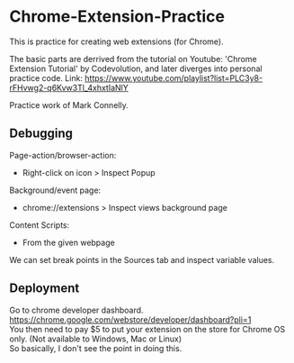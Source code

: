 # Chrome-Extension-Practice

This is practice for creating web extensions (for Chrome).

The basic parts are derrived from the tutorial on Youtube: 'Chrome Extension Tutorial' by Codevolution, and later diverges into personal practice code. Link: https://www.youtube.com/playlist?list=PLC3y8-rFHvwg2-q6Kvw3Tl_4xhxtIaNlY

Practice work of Mark Connelly.


## Debugging
Page-action/browser-action:
- Right-click on icon > Inspect Popup

Background/event page:
- chrome://extensions > Inspect views background page

Content Scripts:
- From the given webpage


We can set break points in the Sources tab and inspect variable values.


## Deployment
Go to chrome developer dashboard. 
https://chrome.google.com/webstore/developer/dashboard?pli=1  
You then need to pay $5 to put your extension on the store for Chrome OS only. (Not available to Windows, Mac or Linux)  
So basically, I don't see the point in doing this. 